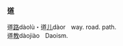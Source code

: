 ### <span lang=zh-tw>道</span>
道[路]()dàolù・道[儿]()dàor
&numsp;way.&nbsp;road.&nbsp;path.   
道[教]()dàojiào
&numsp;Daoism.
